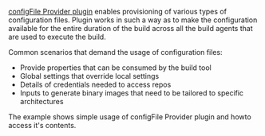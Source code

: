 [configFile Provider plugin](https://plugins.jenkins.io/config-file-provider) enables provisioning of various types of configuration files. Plugin works in such a way as to make the configuration available for the entire duration of the build across all the build agents that are used to execute the build.

Common scenarios that demand the usage of configuration files:

- Provide properties that can be consumed by the build tool
- Global settings that override local settings
- Details of credentials needed to access repos
- Inputs to generate binary images that need to be tailored to specific architectures 

The example shows simple usage of configFile Provider plugin and howto access it's contents.

